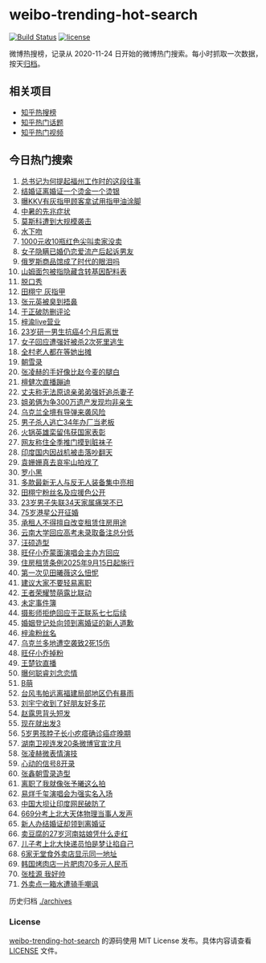# weibo-trending-hot-search

[![Build Status](https://github.com/justjavac/weibo-trending-hot-search/workflows/ci/badge.svg?branch=master)](https://github.com/justjavac/weibo-trending-hot-search/actions)
[![license](https://img.shields.io/github/license/justjavac/weibo-trending-hot-search)](https://github.com/justjavac/weibo-trending-hot-search/blob/master/LICENSE)

微博热搜榜，记录从 2020-11-24 日开始的微博热门搜索。每小时抓取一次数据，按天[归档](./archives)。

## 相关项目

- [知乎热搜榜](https://github.com/justjavac/zhihu-trending-top-search)
- [知乎热门话题](https://github.com/justjavac/zhihu-trending-hot-questions)
- [知乎热门视频](https://github.com/justjavac/zhihu-trending-hot-video)

## 今日热门搜索

<!-- BEGIN -->
<!-- 最后更新时间 Tue Jul 22 2025 04:16:51 GMT+0800 (China Standard Time) -->

1. [总书记为何提起福州工作时的这段往事](https://s.weibo.com//weibo?q=%23%E6%80%BB%E4%B9%A6%E8%AE%B0%E4%B8%BA%E4%BD%95%E6%8F%90%E8%B5%B7%E7%A6%8F%E5%B7%9E%E5%B7%A5%E4%BD%9C%E6%97%B6%E7%9A%84%E8%BF%99%E6%AE%B5%E5%BE%80%E4%BA%8B%23&Refer=new_time)
1. [结婚证离婚证一个烫金一个烫银](https://s.weibo.com//weibo?q=%23%E7%BB%93%E5%A9%9A%E8%AF%81%E7%A6%BB%E5%A9%9A%E8%AF%81%E4%B8%80%E4%B8%AA%E7%83%AB%E9%87%91%E4%B8%80%E4%B8%AA%E7%83%AB%E9%93%B6%23&t=31&band_rank=2&Refer=top)
1. [曝KKV有灰指甲顾客拿试用指甲油涂脚](https://s.weibo.com//weibo?q=%23%E6%9B%9DKKV%E6%9C%89%E7%81%B0%E6%8C%87%E7%94%B2%E9%A1%BE%E5%AE%A2%E6%8B%BF%E8%AF%95%E7%94%A8%E6%8C%87%E7%94%B2%E6%B2%B9%E6%B6%82%E8%84%9A%23&t=31&band_rank=5&Refer=top)
1. [中暑的先兆症状](https://s.weibo.com//weibo?q=%23%E4%B8%AD%E6%9A%91%E7%9A%84%E5%85%88%E5%85%86%E7%97%87%E7%8A%B6%23&t=31&band_rank=3&Refer=top)
1. [莫斯科遭到大规模袭击](https://s.weibo.com//weibo?q=%23%E8%8E%AB%E6%96%AF%E7%A7%91%E9%81%AD%E5%88%B0%E5%A4%A7%E8%A7%84%E6%A8%A1%E8%A2%AD%E5%87%BB%23&t=31&band_rank=4&Refer=top)
1. [水下吻](https://s.weibo.com//weibo?q=%E6%B0%B4%E4%B8%8B%E5%90%BB&t=31&band_rank=1&Refer=top)
1. [1000元收10瓶红色尖叫卖家没卖](https://s.weibo.com//weibo?q=%231000%E5%85%83%E6%94%B610%E7%93%B6%E7%BA%A2%E8%89%B2%E5%B0%96%E5%8F%AB%E5%8D%96%E5%AE%B6%E6%B2%A1%E5%8D%96%23&t=31&band_rank=7&Refer=top)
1. [女子隐瞒已婚仍恋爱流产后起诉男友](https://s.weibo.com//weibo?q=%23%E5%A5%B3%E5%AD%90%E9%9A%90%E7%9E%92%E5%B7%B2%E5%A9%9A%E4%BB%8D%E6%81%8B%E7%88%B1%E6%B5%81%E4%BA%A7%E5%90%8E%E8%B5%B7%E8%AF%89%E7%94%B7%E5%8F%8B%23&t=31&band_rank=9&Refer=top)
1. [俄罗斯商品馆成了时代的眼泪吗](https://s.weibo.com//weibo?q=%23%E4%BF%84%E7%BD%97%E6%96%AF%E5%95%86%E5%93%81%E9%A6%86%E6%88%90%E4%BA%86%E6%97%B6%E4%BB%A3%E7%9A%84%E7%9C%BC%E6%B3%AA%E5%90%97%23&t=31&band_rank=8&Refer=top)
1. [山姆面包被指隐藏含转基因配料表](https://s.weibo.com//weibo?q=%23%E5%B1%B1%E5%A7%86%E9%9D%A2%E5%8C%85%E8%A2%AB%E6%8C%87%E9%9A%90%E8%97%8F%E5%90%AB%E8%BD%AC%E5%9F%BA%E5%9B%A0%E9%85%8D%E6%96%99%E8%A1%A8%23&t=31&band_rank=28&Refer=top)
1. [脱口秀](https://s.weibo.com//weibo?q=%E8%84%B1%E5%8F%A3%E7%A7%80&t=31&band_rank=10&Refer=top)
1. [田栩宁 灰指甲](https://s.weibo.com//weibo?q=%E7%94%B0%E6%A0%A9%E5%AE%81%20%E7%81%B0%E6%8C%87%E7%94%B2&t=31&band_rank=11&Refer=top)
1. [张元英被臭到捂鼻](https://s.weibo.com//weibo?q=%E5%BC%A0%E5%85%83%E8%8B%B1%E8%A2%AB%E8%87%AD%E5%88%B0%E6%8D%82%E9%BC%BB&t=31&band_rank=13&Refer=top)
1. [于正破防删评论](https://s.weibo.com//weibo?q=%23%E4%BA%8E%E6%AD%A3%E7%A0%B4%E9%98%B2%E5%88%A0%E8%AF%84%E8%AE%BA%23&t=31&band_rank=17&Refer=top)
1. [梓渝live营业](https://s.weibo.com//weibo?q=%23%E6%A2%93%E6%B8%9Dlive%E8%90%A5%E4%B8%9A%23&t=31&band_rank=32&Refer=top)
1. [23岁研一男生抗癌4个月后离世](https://s.weibo.com//weibo?q=%2323%E5%B2%81%E7%A0%94%E4%B8%80%E7%94%B7%E7%94%9F%E6%8A%97%E7%99%8C4%E4%B8%AA%E6%9C%88%E5%90%8E%E7%A6%BB%E4%B8%96%23&t=31&band_rank=7&Refer=top)
1. [女子回应遭强奸被杀2次死里逃生](https://s.weibo.com//weibo?q=%23%E5%A5%B3%E5%AD%90%E5%9B%9E%E5%BA%94%E9%81%AD%E5%BC%BA%E5%A5%B8%E8%A2%AB%E6%9D%802%E6%AC%A1%E6%AD%BB%E9%87%8C%E9%80%83%E7%94%9F%23&t=31&band_rank=16&Refer=top)
1. [全村老人都在等她出摊](https://s.weibo.com//weibo?q=%23%E5%85%A8%E6%9D%91%E8%80%81%E4%BA%BA%E9%83%BD%E5%9C%A8%E7%AD%89%E5%A5%B9%E5%87%BA%E6%91%8A%23&t=31&band_rank=5&Refer=top)
1. [朝雪录](https://s.weibo.com//weibo?q=%E6%9C%9D%E9%9B%AA%E5%BD%95&t=31&band_rank=25&Refer=top)
1. [张凌赫的手好像比赵今麦的腿白](https://s.weibo.com//weibo?q=%E5%BC%A0%E5%87%8C%E8%B5%AB%E7%9A%84%E6%89%8B%E5%A5%BD%E5%83%8F%E6%AF%94%E8%B5%B5%E4%BB%8A%E9%BA%A6%E7%9A%84%E8%85%BF%E7%99%BD&t=31&band_rank=19&Refer=top)
1. [檀健次直播蹦迪](https://s.weibo.com//weibo?q=%23%E6%AA%80%E5%81%A5%E6%AC%A1%E7%9B%B4%E6%92%AD%E8%B9%A6%E8%BF%AA%23&t=31&band_rank=30&Refer=top)
1. [丈夫称无法原谅亲弟弟强奸追杀妻子](https://s.weibo.com//weibo?q=%23%E4%B8%88%E5%A4%AB%E7%A7%B0%E6%97%A0%E6%B3%95%E5%8E%9F%E8%B0%85%E4%BA%B2%E5%BC%9F%E5%BC%9F%E5%BC%BA%E5%A5%B8%E8%BF%BD%E6%9D%80%E5%A6%BB%E5%AD%90%23&t=31&band_rank=21&Refer=top)
1. [姐弟俩为争300万遗产发现均非亲生](https://s.weibo.com//weibo?q=%23%E5%A7%90%E5%BC%9F%E4%BF%A9%E4%B8%BA%E4%BA%89300%E4%B8%87%E9%81%97%E4%BA%A7%E5%8F%91%E7%8E%B0%E5%9D%87%E9%9D%9E%E4%BA%B2%E7%94%9F%23&t=31&band_rank=14&Refer=top)
1. [乌克兰全境有导弹来袭风险](https://s.weibo.com//weibo?q=%23%E4%B9%8C%E5%85%8B%E5%85%B0%E5%85%A8%E5%A2%83%E6%9C%89%E5%AF%BC%E5%BC%B9%E6%9D%A5%E8%A2%AD%E9%A3%8E%E9%99%A9%23&t=31&band_rank=6&Refer=top)
1. [男子杀人逃亡34年办厂当老板](https://s.weibo.com//weibo?q=%23%E7%94%B7%E5%AD%90%E6%9D%80%E4%BA%BA%E9%80%83%E4%BA%A134%E5%B9%B4%E5%8A%9E%E5%8E%82%E5%BD%93%E8%80%81%E6%9D%BF%23&t=31&band_rank=30&Refer=top)
1. [火锅英雄栾留伟获国家表彰](https://s.weibo.com//weibo?q=%23%E7%81%AB%E9%94%85%E8%8B%B1%E9%9B%84%E6%A0%BE%E7%95%99%E4%BC%9F%E8%8E%B7%E5%9B%BD%E5%AE%B6%E8%A1%A8%E5%BD%B0%23&t=31&band_rank=44&Refer=top)
1. [网友称住全季推门摸到脏袜子](https://s.weibo.com//weibo?q=%23%E7%BD%91%E5%8F%8B%E7%A7%B0%E4%BD%8F%E5%85%A8%E5%AD%A3%E6%8E%A8%E9%97%A8%E6%91%B8%E5%88%B0%E8%84%8F%E8%A2%9C%E5%AD%90%23&t=31&band_rank=10&Refer=top)
1. [印度国内因战机被击落吵翻天](https://s.weibo.com//weibo?q=%23%E5%8D%B0%E5%BA%A6%E5%9B%BD%E5%86%85%E5%9B%A0%E6%88%98%E6%9C%BA%E8%A2%AB%E5%87%BB%E8%90%BD%E5%90%B5%E7%BF%BB%E5%A4%A9%23&t=31&band_rank=20&Refer=top)
1. [袁姗姗真去哀牢山拍戏了](https://s.weibo.com//weibo?q=%E8%A2%81%E5%A7%97%E5%A7%97%E7%9C%9F%E5%8E%BB%E5%93%80%E7%89%A2%E5%B1%B1%E6%8B%8D%E6%88%8F%E4%BA%86&t=31&band_rank=23&Refer=top)
1. [罗小黑](https://s.weibo.com//weibo?q=%E7%BD%97%E5%B0%8F%E9%BB%91&t=31&band_rank=29&Refer=top)
1. [多款最新无人与反无人装备集中亮相](https://s.weibo.com//weibo?q=%23%E5%A4%9A%E6%AC%BE%E6%9C%80%E6%96%B0%E6%97%A0%E4%BA%BA%E4%B8%8E%E5%8F%8D%E6%97%A0%E4%BA%BA%E8%A3%85%E5%A4%87%E9%9B%86%E4%B8%AD%E4%BA%AE%E7%9B%B8%23&t=31&band_rank=30&Refer=top)
1. [田栩宁粉丝名及应援色公开](https://s.weibo.com//weibo?q=%23%E7%94%B0%E6%A0%A9%E5%AE%81%E7%B2%89%E4%B8%9D%E5%90%8D%E5%8F%8A%E5%BA%94%E6%8F%B4%E8%89%B2%E5%85%AC%E5%BC%80%23&t=31&band_rank=22&Refer=top)
1. [23岁男子失联34天家属痛哭不已](https://s.weibo.com//weibo?q=%2323%E5%B2%81%E7%94%B7%E5%AD%90%E5%A4%B1%E8%81%9434%E5%A4%A9%E5%AE%B6%E5%B1%9E%E7%97%9B%E5%93%AD%E4%B8%8D%E5%B7%B2%23&t=31&band_rank=12&Refer=top)
1. [75岁港星公开征婚](https://s.weibo.com//weibo?q=%2375%E5%B2%81%E6%B8%AF%E6%98%9F%E5%85%AC%E5%BC%80%E5%BE%81%E5%A9%9A%23&t=31&band_rank=48&Refer=top)
1. [承租人不得擅自改变租赁住房用途](https://s.weibo.com//weibo?q=%23%E6%89%BF%E7%A7%9F%E4%BA%BA%E4%B8%8D%E5%BE%97%E6%93%85%E8%87%AA%E6%94%B9%E5%8F%98%E7%A7%9F%E8%B5%81%E4%BD%8F%E6%88%BF%E7%94%A8%E9%80%94%23&t=31&band_rank=34&Refer=top)
1. [云南大学回应高考未录取备注总分低](https://s.weibo.com//weibo?q=%23%E4%BA%91%E5%8D%97%E5%A4%A7%E5%AD%A6%E5%9B%9E%E5%BA%94%E9%AB%98%E8%80%83%E6%9C%AA%E5%BD%95%E5%8F%96%E5%A4%87%E6%B3%A8%E6%80%BB%E5%88%86%E4%BD%8E%23&t=31&band_rank=47&Refer=top)
1. [汪硕造型](https://s.weibo.com//weibo?q=%E6%B1%AA%E7%A1%95%E9%80%A0%E5%9E%8B&t=31&band_rank=12&Refer=top)
1. [旺仔小乔蒙面演唱会主办方回应](https://s.weibo.com//weibo?q=%E6%97%BA%E4%BB%94%E5%B0%8F%E4%B9%94%E8%92%99%E9%9D%A2%E6%BC%94%E5%94%B1%E4%BC%9A%E4%B8%BB%E5%8A%9E%E6%96%B9%E5%9B%9E%E5%BA%94&t=31&band_rank=37&Refer=top)
1. [住房租赁条例2025年9月15日起施行](https://s.weibo.com//weibo?q=%23%E4%BD%8F%E6%88%BF%E7%A7%9F%E8%B5%81%E6%9D%A1%E4%BE%8B2025%E5%B9%B49%E6%9C%8815%E6%97%A5%E8%B5%B7%E6%96%BD%E8%A1%8C%23&t=31&band_rank=15&Refer=top)
1. [第一次见田曦薇这么忸怩](https://s.weibo.com//weibo?q=%E7%AC%AC%E4%B8%80%E6%AC%A1%E8%A7%81%E7%94%B0%E6%9B%A6%E8%96%87%E8%BF%99%E4%B9%88%E5%BF%B8%E6%80%A9&t=31&band_rank=9&Refer=top)
1. [建议大家不要轻易离职](https://s.weibo.com//weibo?q=%E5%BB%BA%E8%AE%AE%E5%A4%A7%E5%AE%B6%E4%B8%8D%E8%A6%81%E8%BD%BB%E6%98%93%E7%A6%BB%E8%81%8C&t=31&band_rank=33&Refer=top)
1. [王者荣耀赞萌露比联动](https://s.weibo.com//weibo?q=%23%E7%8E%8B%E8%80%85%E8%8D%A3%E8%80%80%E8%B5%9E%E8%90%8C%E9%9C%B2%E6%AF%94%E8%81%94%E5%8A%A8%23&t=31&band_rank=41&Refer=top)
1. [未定事件簿](https://s.weibo.com//weibo?q=%23%E6%9C%AA%E5%AE%9A%E4%BA%8B%E4%BB%B6%E7%B0%BF%23&t=31&band_rank=50&Refer=top)
1. [摄影师拒绝回应于正联系七七后续](https://s.weibo.com//weibo?q=%23%E6%91%84%E5%BD%B1%E5%B8%88%E6%8B%92%E7%BB%9D%E5%9B%9E%E5%BA%94%E4%BA%8E%E6%AD%A3%E8%81%94%E7%B3%BB%E4%B8%83%E4%B8%83%E5%90%8E%E7%BB%AD%23&t=31&band_rank=43&Refer=top)
1. [婚姻登记处向领到离婚证的新人道歉](https://s.weibo.com//weibo?q=%23%E5%A9%9A%E5%A7%BB%E7%99%BB%E8%AE%B0%E5%A4%84%E5%90%91%E9%A2%86%E5%88%B0%E7%A6%BB%E5%A9%9A%E8%AF%81%E7%9A%84%E6%96%B0%E4%BA%BA%E9%81%93%E6%AD%89%23&t=31&band_rank=8&Refer=top)
1. [梓渝粉丝名](https://s.weibo.com//weibo?q=%23%E6%A2%93%E6%B8%9D%E7%B2%89%E4%B8%9D%E5%90%8D%23&t=31&band_rank=24&Refer=top)
1. [乌克兰多地遭空袭致2死15伤](https://s.weibo.com//weibo?q=%23%E4%B9%8C%E5%85%8B%E5%85%B0%E5%A4%9A%E5%9C%B0%E9%81%AD%E7%A9%BA%E8%A2%AD%E8%87%B42%E6%AD%BB15%E4%BC%A4%23&t=31&band_rank=20&Refer=top)
1. [旺仔小乔掉粉](https://s.weibo.com//weibo?q=%23%E6%97%BA%E4%BB%94%E5%B0%8F%E4%B9%94%E6%8E%89%E7%B2%89%23&t=31&band_rank=45&Refer=top)
1. [王楚钦直播](https://s.weibo.com//weibo?q=%E7%8E%8B%E6%A5%9A%E9%92%A6%E7%9B%B4%E6%92%AD&t=31&band_rank=37&Refer=top)
1. [曝何聪睿刘念恋情](https://s.weibo.com//weibo?q=%23%E6%9B%9D%E4%BD%95%E8%81%AA%E7%9D%BF%E5%88%98%E5%BF%B5%E6%81%8B%E6%83%85%23&t=31&band_rank=31&Refer=top)
1. [B萌](https://s.weibo.com//weibo?q=B%E8%90%8C&t=31&band_rank=39&Refer=top)
1. [台风韦帕远离福建局部地区仍有暴雨](https://s.weibo.com//weibo?q=%23%E5%8F%B0%E9%A3%8E%E9%9F%A6%E5%B8%95%E8%BF%9C%E7%A6%BB%E7%A6%8F%E5%BB%BA%E5%B1%80%E9%83%A8%E5%9C%B0%E5%8C%BA%E4%BB%8D%E6%9C%89%E6%9A%B4%E9%9B%A8%23&t=31&band_rank=10&Refer=top)
1. [刘宇宁收到了好朋友好多花](https://s.weibo.com//weibo?q=%23%E5%88%98%E5%AE%87%E5%AE%81%E6%94%B6%E5%88%B0%E4%BA%86%E5%A5%BD%E6%9C%8B%E5%8F%8B%E5%A5%BD%E5%A4%9A%E8%8A%B1%23&t=31&band_rank=27&Refer=top)
1. [赵露思背头短发](https://s.weibo.com//weibo?q=%23%E8%B5%B5%E9%9C%B2%E6%80%9D%E8%83%8C%E5%A4%B4%E7%9F%AD%E5%8F%91%23&t=31&band_rank=40&Refer=top)
1. [现在就出发3](https://s.weibo.com//weibo?q=%E7%8E%B0%E5%9C%A8%E5%B0%B1%E5%87%BA%E5%8F%913&t=31&band_rank=18&Refer=top)
1. [5岁男孩脖子长小疙瘩确诊癌症晚期](https://s.weibo.com//weibo?q=%235%E5%B2%81%E7%94%B7%E5%AD%A9%E8%84%96%E5%AD%90%E9%95%BF%E5%B0%8F%E7%96%99%E7%98%A9%E7%A1%AE%E8%AF%8A%E7%99%8C%E7%97%87%E6%99%9A%E6%9C%9F%23&t=31&band_rank=38&Refer=top)
1. [湖南卫视连发20条微博官宣沈月](https://s.weibo.com//weibo?q=%23%E6%B9%96%E5%8D%97%E5%8D%AB%E8%A7%86%E8%BF%9E%E5%8F%9120%E6%9D%A1%E5%BE%AE%E5%8D%9A%E5%AE%98%E5%AE%A3%E6%B2%88%E6%9C%88%23&t=31&band_rank=46&Refer=top)
1. [张凌赫微表情演技](https://s.weibo.com//weibo?q=%E5%BC%A0%E5%87%8C%E8%B5%AB%E5%BE%AE%E8%A1%A8%E6%83%85%E6%BC%94%E6%8A%80&t=31&band_rank=44&Refer=top)
1. [心动的信号8开录](https://s.weibo.com//weibo?q=%23%E5%BF%83%E5%8A%A8%E7%9A%84%E4%BF%A1%E5%8F%B78%E5%BC%80%E5%BD%95%23&t=31&band_rank=38&Refer=top)
1. [张鑫朝雪录造型](https://s.weibo.com//weibo?q=%E5%BC%A0%E9%91%AB%E6%9C%9D%E9%9B%AA%E5%BD%95%E9%80%A0%E5%9E%8B&t=31&band_rank=40&Refer=top)
1. [离职了我就像张予曦这么拍](https://s.weibo.com//weibo?q=%E7%A6%BB%E8%81%8C%E4%BA%86%E6%88%91%E5%B0%B1%E5%83%8F%E5%BC%A0%E4%BA%88%E6%9B%A6%E8%BF%99%E4%B9%88%E6%8B%8D&t=31&band_rank=28&Refer=top)
1. [易烊千玺演唱会为强实名入场](https://s.weibo.com//weibo?q=%23%E6%98%93%E7%83%8A%E5%8D%83%E7%8E%BA%E6%BC%94%E5%94%B1%E4%BC%9A%E4%B8%BA%E5%BC%BA%E5%AE%9E%E5%90%8D%E5%85%A5%E5%9C%BA%23&t=31&band_rank=43&Refer=top)
1. [中国大坝让印度网民破防了](https://s.weibo.com//weibo?q=%E4%B8%AD%E5%9B%BD%E5%A4%A7%E5%9D%9D%E8%AE%A9%E5%8D%B0%E5%BA%A6%E7%BD%91%E6%B0%91%E7%A0%B4%E9%98%B2%E4%BA%86&t=31&band_rank=26&Refer=top)
1. [669分考上北大天体物理当事人发声](https://s.weibo.com//weibo?q=%23669%E5%88%86%E8%80%83%E4%B8%8A%E5%8C%97%E5%A4%A7%E5%A4%A9%E4%BD%93%E7%89%A9%E7%90%86%E5%BD%93%E4%BA%8B%E4%BA%BA%E5%8F%91%E5%A3%B0%23&t=31&band_rank=32&Refer=top)
1. [新人办结婚证却领到离婚证](https://s.weibo.com//weibo?q=%23%E6%96%B0%E4%BA%BA%E5%8A%9E%E7%BB%93%E5%A9%9A%E8%AF%81%E5%8D%B4%E9%A2%86%E5%88%B0%E7%A6%BB%E5%A9%9A%E8%AF%81%23&t=31&band_rank=34&Refer=top)
1. [卖豆腐的27岁河南姑娘凭什么走红](https://s.weibo.com//weibo?q=%23%E5%8D%96%E8%B1%86%E8%85%90%E7%9A%8427%E5%B2%81%E6%B2%B3%E5%8D%97%E5%A7%91%E5%A8%98%E5%87%AD%E4%BB%80%E4%B9%88%E8%B5%B0%E7%BA%A2%23&t=31&band_rank=35&Refer=top)
1. [儿子考上北大快递员怕是梦让掐自己](https://s.weibo.com//weibo?q=%23%E5%84%BF%E5%AD%90%E8%80%83%E4%B8%8A%E5%8C%97%E5%A4%A7%E5%BF%AB%E9%80%92%E5%91%98%E6%80%95%E6%98%AF%E6%A2%A6%E8%AE%A9%E6%8E%90%E8%87%AA%E5%B7%B1%23&t=31&band_rank=36&Refer=top)
1. [6家无堂食外卖店显示同一地址](https://s.weibo.com//weibo?q=%236%E5%AE%B6%E6%97%A0%E5%A0%82%E9%A3%9F%E5%A4%96%E5%8D%96%E5%BA%97%E6%98%BE%E7%A4%BA%E5%90%8C%E4%B8%80%E5%9C%B0%E5%9D%80%23&t=31&band_rank=41&Refer=top)
1. [韩国烤肉店一片肥肉70多元人民币](https://s.weibo.com//weibo?q=%23%E9%9F%A9%E5%9B%BD%E7%83%A4%E8%82%89%E5%BA%97%E4%B8%80%E7%89%87%E8%82%A5%E8%82%8970%E5%A4%9A%E5%85%83%E4%BA%BA%E6%B0%91%E5%B8%81%23&t=31&band_rank=42&Refer=top)
1. [张桂源 我好帅](https://s.weibo.com//weibo?q=%E5%BC%A0%E6%A1%82%E6%BA%90%20%E6%88%91%E5%A5%BD%E5%B8%85&t=31&band_rank=44&Refer=top)
1. [外卖点一箱水遭骑手嘲讽](https://s.weibo.com//weibo?q=%E5%A4%96%E5%8D%96%E7%82%B9%E4%B8%80%E7%AE%B1%E6%B0%B4%E9%81%AD%E9%AA%91%E6%89%8B%E5%98%B2%E8%AE%BD&t=31&band_rank=49&Refer=top)

<!-- END -->

历史归档 [./archives](./archives)

### License

[weibo-trending-hot-search](https://github.com/justjavac/weibo-trending-hot-search) 的源码使用 MIT License
发布。具体内容请查看 [LICENSE](./LICENSE) 文件。
